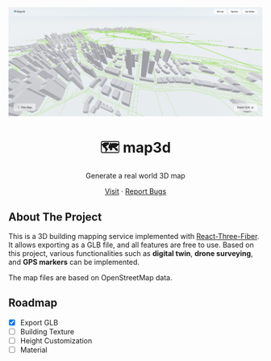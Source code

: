 ![img](./.github/screenshot.png)

<p align='center'>
<h1 align='center'>🗺️ map3d</h1>
<p align='center'>Generate a real world 3D map</p>
</p>

<p align='center'>
<a href="https://map.fleet.im/">Visit</a> · <a href="https://github.com/cartesiancs/map3d/issues">Report Bugs</a>
</p>

## About The Project

This is a 3D building mapping service implemented with [React-Three-Fiber](https://github.com/pmndrs/react-three-fiber). It allows exporting as a GLB file, and all features are free to use. Based on this project, various functionalities such as **digital twin**, **drone surveying**, and **GPS markers** can be implemented.

The map files are based on OpenStreetMap data.

## Roadmap

- [x] Export GLB
- [ ] Building Texture
- [ ] Height Customization
- [ ] Material
